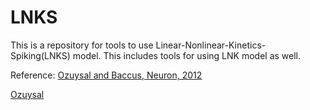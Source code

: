 # LNKS
This is a repository for tools to use Linear-Nonlinear-Kinetics-Spiking(LNKS) model. This includes tools for using LNK model as well.

Reference: [Ozuysal and Baccus, Neuron, 2012](http://www.sciencedirect.com/science/article/pii/S0896627312000797)

<a href="http://www.sciencedirect.com/science/article/pii/S0896627312000797" target="_blank">Ozuysal</a>
